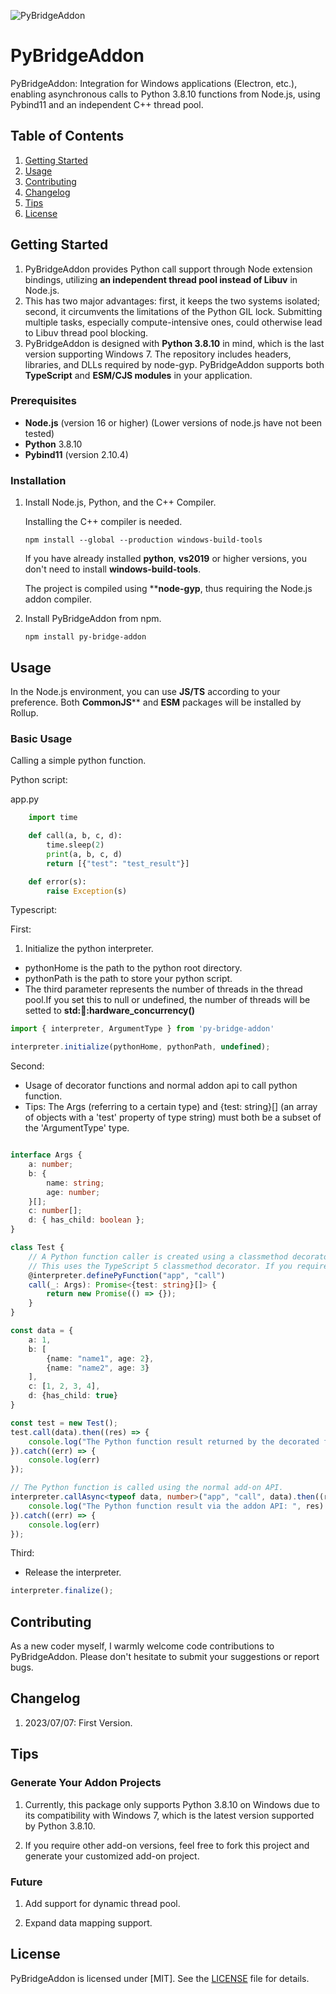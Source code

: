 ![PyBridgeAddon](https://github.com/LogikMeister/PyBridgeAddon/blob/master/logo.png)

# PyBridgeAddon

PyBridgeAddon: Integration for Windows applications (Electron, etc.), enabling asynchronous calls to Python 3.8.10 functions from Node.js, using Pybind11 and an independent C++ thread pool.

## Table of Contents
1. [Getting Started](#getting-started)
2. [Usage](#usage)
3. [Contributing](#contributing)
4. [Changelog](#changelog)
5. [Tips](#tips)
6. [License](#license)

## Getting Started

1. PyBridgeAddon provides Python call support through Node extension bindings, utilizing **an independent thread pool instead of Libuv** in Node.js.
2. This has two major advantages: first, it keeps the two systems isolated; second, it circumvents the limitations of the Python GIL lock. Submitting multiple tasks, especially compute-intensive ones, could otherwise lead to Libuv thread pool blocking. 
3. PyBridgeAddon is designed with **Python 3.8.10** in mind, which is the last version supporting Windows 7. The repository includes headers, libraries, and DLLs required by node-gyp. PyBridgeAddon supports both **TypeScript** and **ESM/CJS modules** in your application.

### Prerequisites

- **Node.js** (version 16 or higher) (Lower versions of node.js have not been tested)
- **Python** 3.8.10
- **Pybind11** (version 2.10.4)

### Installation

1. Install Node.js, Python, and the C++ Compiler.

    Installing the C++ compiler is needed.

    ```
    npm install --global --production windows-build-tools
    ```

    If you have already installed **python**, **vs2019** or higher versions, you don't need to install **windows-build-tools**.

    The project is compiled using ****node-gyp**, thus requiring the Node.js addon compiler.

2. Install PyBridgeAddon from npm.

    ``` shell
    npm install py-bridge-addon
    ```

## Usage

In the Node.js environment, you can use **JS/TS** according to your preference.
Both **CommonJS**** and **ESM** packages will be installed by Rollup.

### Basic Usage

Calling a simple python function.

Python script:

app.py

```python
    import time

    def call(a, b, c, d):
        time.sleep(2)
        print(a, b, c, d)
        return [{"test": "test_result"}]

    def error(s):
        raise Exception(s)
```

Typescript:

First:
1. Initialize the python interpreter.
* pythonHome is the path to the python root directory.
* pythonPath is the path to store your python script.
* The third parameter represents the number of threads in the thread pool.If you set this to null or undefined, the number of threads will be setted to **std::thread::hardware_concurrency()**

```typescript
import { interpreter, ArgumentType } from 'py-bridge-addon'

interpreter.initialize(pythonHome, pythonPath, undefined);
```

Second: 
* Usage of decorator functions and normal addon api to call python function.
* Tips:  The Args (referring to a certain type) and {test: string}[] (an array of objects with a 'test' property of type string) must both be a subset of the 'ArgumentType' type. 

```typescript

interface Args {
    a: number;
    b: {
        name: string;
        age: number;
    }[];
    c: number[];
    d: { has_child: boolean };
}

class Test {
    // A Python function caller is created using a classmethod decorator.
    // This uses the TypeScript 5 classmethod decorator. If you require TypeScript 4, especially for metadata, this method won't be suitable.
    @interpreter.definePyFunction("app", "call")
    call(_: Args): Promise<{test: string}[]> {
        return new Promise(() => {});
    }
}

const data = {
    a: 1,
    b: [
        {name: "name1", age: 2},
        {name: "name2", age: 3}
    ],
    c: [1, 2, 3, 4],
    d: {has_child: true}
}

const test = new Test();
test.call(data).then((res) => {
    console.log("The Python function result returned by the decorated function: ", res)
}).catch((err) => {
    console.log(err)
});

// The Python function is called using the normal add-on API.
interpreter.callAsync<typeof data, number>("app", "call", data).then((res) => {
    console.log("The Python function result via the addon API: ", res)
}).catch((err) => {
    console.log(err)
});

```

Third:
* Release the interpreter.

```typescript
interpreter.finalize();
```

## Contributing

As a new coder myself, I warmly welcome code contributions to PyBridgeAddon. Please don't hesitate to submit your suggestions or report bugs.

## Changelog

1. 2023/07/07: First Version.

## Tips

### Generate Your Addon Projects

1. Currently, this package only supports Python 3.8.10 on Windows due to its compatibility with Windows 7, which is the latest version supported by Python 3.8.10.

2. If you require other add-on versions, feel free to fork this project and generate your customized add-on project.

### Future 

1. Add support for dynamic thread pool.

2. Expand data mapping support.

## License

PyBridgeAddon is licensed under [MIT]. See the [LICENSE](LICENSE) file for details.
